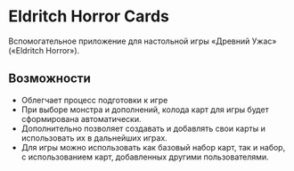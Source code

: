 # Eldritch Horror Cards

Вспомогательное приложение для настольной игры «Древний Ужас» («Eldritch Horror»).

## Возможности
- Облегчает процесс подготовки к игре
- При выборе монстра и дополнений, колода карт для игры будет сформирована автоматически.
- Дополнительно позволяет создавать и добавлять свои карты и использовать их в дальнейших играх.
- Для игры можно использовать как базовый набор карт, так и набор, с использованием карт, добавленных другими пользователями. 
